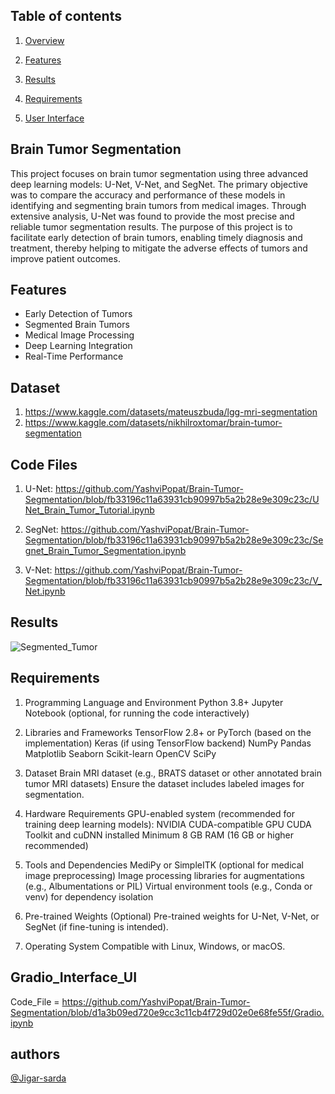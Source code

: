 
## Table of contents
1) [Overview](#Overview)

2) [Features](#Features)

3) [Results](#Results)

4) [Requirements](#Requirements)

5) [User Interface](#UserInterface)



## Brain Tumor Segmentation

This project focuses on brain tumor segmentation using three advanced deep learning models: U-Net, V-Net, and SegNet. The primary objective was to compare the accuracy and performance of these models in identifying and segmenting brain tumors from medical images. Through extensive analysis, U-Net was found to provide the most precise and reliable tumor segmentation results. The purpose of this project is to facilitate early detection of brain tumors, enabling timely diagnosis and treatment, thereby helping to mitigate the adverse effects of tumors and improve patient outcomes.




 

## Features

- Early Detection of Tumors
- Segmented Brain Tumors
- Medical Image Processing
- Deep Learning Integration
- Real-Time Performance



## Dataset


1) https://www.kaggle.com/datasets/mateuszbuda/lgg-mri-segmentation
2) https://www.kaggle.com/datasets/nikhilroxtomar/brain-tumor-segmentation
## Code Files

1. U-Net: https://github.com/YashviPopat/Brain-Tumor-Segmentation/blob/fb33196c11a63931cb90997b5a2b28e9e309c23c/UNet_Brain_Tumor_Tutorial.ipynb

2. SegNet: https://github.com/YashviPopat/Brain-Tumor-Segmentation/blob/fb33196c11a63931cb90997b5a2b28e9e309c23c/Segnet_Brain_Tumor_Segmentation.ipynb

3. V-Net: https://github.com/YashviPopat/Brain-Tumor-Segmentation/blob/fb33196c11a63931cb90997b5a2b28e9e309c23c/V_Net.ipynb
## Results

![Segmented_Tumor]((https://github.com/user-attachments/assets/45ec460f-6003-4bbc-8a6c-0b02b7b7204b))





## Requirements
1. Programming Language and Environment
Python 3.8+
Jupyter Notebook (optional, for running the code interactively)

2. Libraries and Frameworks
TensorFlow 2.8+ or PyTorch (based on the implementation)
Keras (if using TensorFlow backend)
NumPy
Pandas
Matplotlib
Seaborn
Scikit-learn
OpenCV
SciPy

3. Dataset
Brain MRI dataset (e.g., BRATS dataset or other annotated brain tumor MRI datasets)
Ensure the dataset includes labeled images for segmentation.

4. Hardware Requirements
GPU-enabled system (recommended for training deep learning models):
NVIDIA CUDA-compatible GPU
CUDA Toolkit and cuDNN installed
Minimum 8 GB RAM (16 GB or higher recommended)

5. Tools and Dependencies
MediPy or SimpleITK (optional for medical image preprocessing)
Image processing libraries for augmentations (e.g., Albumentations or PIL)
Virtual environment tools (e.g., Conda or venv) for dependency isolation

6. Pre-trained Weights (Optional)
Pre-trained weights for U-Net, V-Net, or SegNet (if fine-tuning is intended).

7. Operating System
Compatible with Linux, Windows, or macOS.

## Gradio_Interface_UI

Code_File = https://github.com/YashviPopat/Brain-Tumor-Segmentation/blob/d1a3b09ed720e9cc3c11cb4f729d02e0e68fe55f/Gradio.ipynb

## authors
[@Jigar-sarda](https://www.github.com/jigar-sarda)
